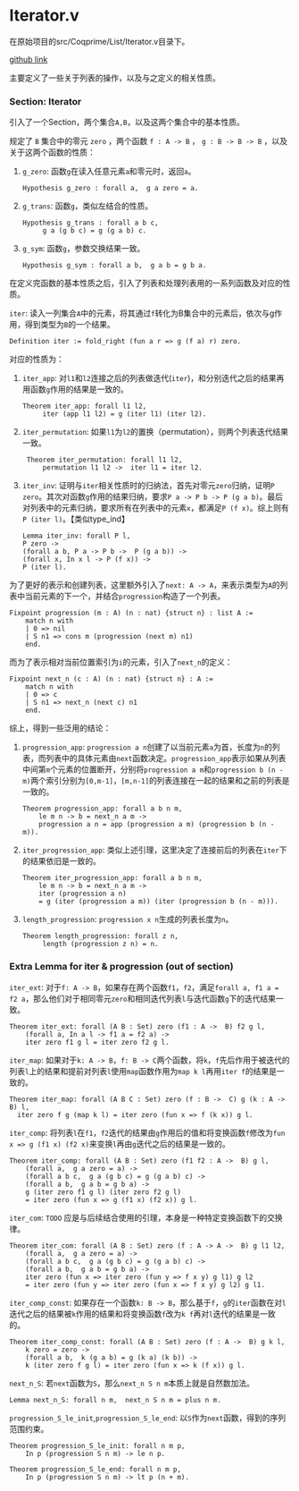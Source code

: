 # Iterator.v

在原始项目的src/Coqprime/List/Iterator.v目录下。

[github link](https://github.com/thery/coqprime/blob/master/src/Coqprime/List/Iterator.v)

主要定义了一些关于列表的操作，以及与之定义的相关性质。

### Section: Iterator

引入了一个Section，两个集合`A,B`，以及这两个集合中的基本性质。

规定了 `B` 集合中的零元 `zero` ，两个函数 `f : A -> B` ， `g : B -> B -> B` ，以及关于这两个函数的性质：

1. `g_zero`: 函数`g`在读入任意元素`a`和零元时，返回`a`。
   ```
   Hypothesis g_zero : forall a,  g a zero = a.
   ```
2. `g_trans`: 函数`g`，类似左结合的性质。
   ```
   Hypothesis g_trans : forall a b c,  
        g a (g b c) = g (g a b) c.
   ```
3. `g_sym`: 函数`g`，参数交换结果一致。
   ```
   Hypothesis g_sym : forall a b,  g a b = g b a.
   ```

在定义完函数的基本性质之后，引入了列表和处理列表用的一系列函数及对应的性质。

`iter`: 读入一列集合`A`中的元素，将其通过`f`转化为B集合中的元素后，依次与g作用，得到类型为`B`的一个结果。
```
Definition iter := fold_right (fun a r => g (f a) r) zero.
```

对应的性质为：

1. `iter_app`: 对`l1`和`l2`连接之后的列表做迭代(`iter`)，和分别迭代之后的结果再用函数`g`作用的结果是一致的。
   ```
   Theorem iter_app: forall l1 l2,  
        iter (app l1 l2) = g (iter l1) (iter l2).
   ```
2. `iter_permutation`: 如果`l1`为`l2`的置换（permutation），则两个列表迭代结果一致。
   ```
    Theorem iter_permutation: forall l1 l2, 
        permutation l1 l2 ->  iter l1 = iter l2.
   ```
3. `iter_inv`: 证明与`iter`相关性质时的归纳法，首先对零元`zero`归纳，证明`P zero`。其次对函数`g`作用的结果归纳，要求`P a -> P b -> P (g a b)`。最后对列表中的元素归纳，要求所有在列表中的元素`x`，都满足`P (f x)`。综上则有 `P (iter l)`。【类似type_ind】

    ```
    Lemma iter_inv: forall P l,
    P zero ->
    (forall a b, P a -> P b ->  P (g a b)) ->
    (forall x, In x l -> P (f x)) ->  
    P (iter l).
    ```

为了更好的表示和创建列表，这里额外引入了`next: A -> A`，来表示类型为`A`的列表中当前元素的下一个，并结合`progression`构造了一个列表。

```
Fixpoint progression (m : A) (n : nat) {struct n} : list A :=
    match n with   
    | 0 => nil
    | S n1 => cons m (progression (next m) n1) 
    end.
```

而为了表示相对当前位置索引为`i`的元素，引入了`next_n`的定义：

```
Fixpoint next_n (c : A) (n : nat) {struct n} : A :=
    match n with 
    | 0 => c 
    | S n1 => next_n (next c) n1 
    end.
```

综上，得到一些泛用的结论：

1. `progression_app`: `progression a n`创建了以当前元素`a`为首，长度为`n`的列表，而列表中的具体元素由`next`函数决定。`progression_app`表示如果从列表中间第`m`个元素的位置断开，分别将`progression a m`和`progression b (n - m)`两个索引分别为`[0,m-1]`，`[m,n-1]`的列表连接在一起的结果和之前的列表是一致的。
    ```
    Theorem progression_app: forall a b n m,
        le m n -> b = next_n a m ->
        progression a n = app (progression a m) (progression b (n - m)).
    ```

2. `iter_progression_app`: 类似上述引理，这里决定了连接前后的列表在`iter`下的结果依旧是一致的。

    ```
    Theorem iter_progression_app: forall a b n m,
        le m n -> b = next_n a m ->
        iter (progression a n)
        = g (iter (progression a m)) (iter (progression b (n - m))).
    ```

3. `length_progression`: `progression x n`生成的列表长度为`n`。
   ```
   Theorem length_progression: forall z n,  
        length (progression z n) = n.
   ```

### Extra Lemma for iter & progression (out of section)

`iter_ext`: 对于`f: A -> B`，如果存在两个函数`f1`，`f2`，满足`forall a, f1 a = f2 a`，那么他们对于相同零元`zero`和相同迭代列表`l`与迭代函数`g`下的迭代结果一致。

```
Theorem iter_ext: forall (A B : Set) zero (f1 : A ->  B) f2 g l,
    (forall a, In a l -> f1 a = f2 a) ->  
    iter zero f1 g l = iter zero f2 g l.
```

`iter_map`: 如果对于`k: A -> B`，`f: B -> C`两个函数，将`k`，`f`先后作用于被迭代的列表`l`上的结果和提前对列表`l`使用`map`函数作用为`map k l`再用`iter f`的结果是一致的。

```
Theorem iter_map: forall (A B C : Set) zero (f : B ->  C) g (k : A ->  B) l,
  iter zero f g (map k l) = iter zero (fun x => f (k x)) g l.
```

`iter_comp`: 将列表`l`在`f1`，`f2`迭代的结果由`g`作用后的值和将变换函数`f`修改为`fun x => g (f1 x) (f2 x)`来变换`l`再由`g`迭代之后的结果是一致的。 
```
Theorem iter_comp: forall (A B : Set) zero (f1 f2 : A ->  B) g l,
    (forall a,  g a zero = a) ->
    (forall a b c,  g a (g b c) = g (g a b) c) ->
    (forall a b,  g a b = g b a) ->
    g (iter zero f1 g l) (iter zero f2 g l) 
    = iter zero (fun x => g (f1 x) (f2 x)) g l.
```

`iter_com`: `TODO` 应是与后续结合使用的引理，本身是一种特定变换函数下的交换律。
```
Theorem iter_com: forall (A B : Set) zero (f : A -> A ->  B) g l1 l2,
    (forall a,  g a zero = a) ->
    (forall a b c,  g a (g b c) = g (g a b) c) ->
    (forall a b,  g a b = g b a) ->
    iter zero (fun x => iter zero (fun y => f x y) g l1) g l2
    = iter zero (fun y => iter zero (fun x => f x y) g l2) g l1.
```

`iter_comp_const`: 如果存在一个函数`k: B -> B`，那么基于`f`，`g`的`iter`函数在对`l`迭代之后的结果被`k`作用的结果和将变换函数`f`改为`k f`再对`l`迭代的结果是一致的。

```
Theorem iter_comp_const: forall (A B : Set) zero (f : A ->  B) g k l,
    k zero = zero ->
    (forall a b,  k (g a b) = g (k a) (k b)) ->
    k (iter zero f g l) = iter zero (fun x => k (f x)) g l.
```

`next_n_S`: 若`next`函数为`S`，那么`next_n S n m`本质上就是自然数加法。

```
Lemma next_n_S: forall n m,  next_n S n m = plus n m.
```

`progression_S_le_init`,`progression_S_le_end`: 以`S`作为`next`函数，得到的序列范围约束。

```
Theorem progression_S_le_init: forall n m p, 
    In p (progression S n m) -> le n p.

Theorem progression_S_le_end: forall n m p, 
    In p (progression S n m) -> lt p (n + m).
```